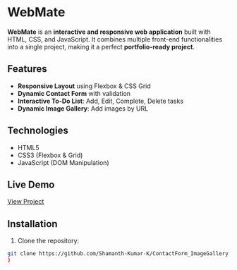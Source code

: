 # WebMate

**WebMate** is an **interactive and responsive web application** built with HTML, CSS, and JavaScript. It combines multiple front-end functionalities into a single project, making it a perfect **portfolio-ready project**.

## Features
- **Responsive Layout** using Flexbox & CSS Grid  
- **Dynamic Contact Form** with validation  
- **Interactive To-Do List**: Add, Edit, Complete, Delete tasks  
- **Dynamic Image Gallery**: Add images by URL  

## Technologies
- HTML5  
- CSS3 (Flexbox & Grid)  
- JavaScript (DOM Manipulation)

## Live Demo
[View Project](https://shamanth-kumar-k.github.io/ContactForm_ImageGallery/)

## Installation
1. Clone the repository:
```bash
git clone https://github.com/Shamanth-Kumar-K/ContactForm_ImageGallery.git
)

